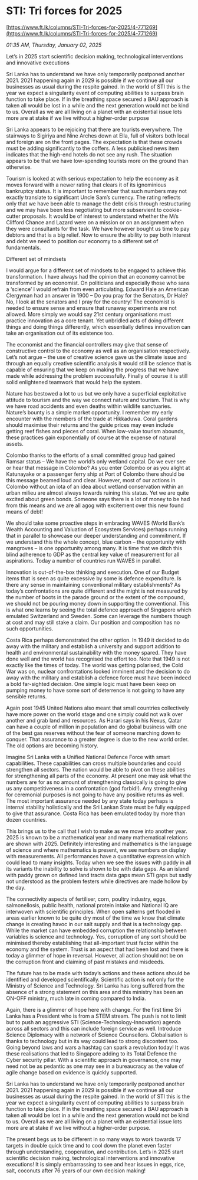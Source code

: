 # STI: Tri forces for 2025

[https://www.ft.lk/columns/STI-Tri-forces-for-2025/4-771269](https://www.ft.lk/columns/STI-Tri-forces-for-2025/4-771269)

*01:35 AM, Thursday, January 02, 2025*

Let’s in 2025 start scientific decision making, technological interventions and innovative executions

Sri Lanka has to understand we have only temporarily postponed another 2021. 2021 happening again in 2029 is possible if we continue all our businesses as usual during the respite gained. In the world of STI this is the year we expect a singularity event of computing abilities to surpass brain function to take place. If in the breathing space secured a BAU approach is taken all would be lost in a while and the next generation would not be kind to us. Overall as we are all living on a planet with an existential issue lots more are at stake if we live without a higher-order purpose

Sri Lanka appears to be rejoicing that there are tourists everywhere. The stairways to Sigiriya and Nine Arches down at Ella, full of visitors both local and foreign are on the front pages. The expectation is that these crowds must be adding significantly to the coffers. A less publicised news item indicates that the high-end hotels do not see any rush. The situation appears to be that we have low-spending tourists more on the ground than otherwise.

Tourism is looked at with serious expectation to help the economy as it moves forward with a newer rating that clears it of its ignominious bankruptcy status. It is important to remember that such numbers may not exactly translate to significant Uncle Sam’s currency. The rating reflects only that we have been able to manage the debt crisis through restructuring and we may have been less negotiating but more subservient to cookie-cutter proposals. It would be of interest to understand whether the M/s Clifford Chance and Lazard were on a mission or on an assignment when they were consultants for the task. We have however bought us time to pay debtors and that is a big relief. Now to ensure the ability to pay both interest and debt we need to position our economy to a different set of fundamentals.

Different set of mindsets

I would argue for a different set of mindsets to be engaged to achieve this transformation. I have always had the opinion that an economy cannot be transformed by an economist. On politicians and especially those who sans a ‘science’ I would refrain from even articulating. Edward Hale an American Clergyman had an answer in 1900 – Do you pray for the Senators, Dr Hale? No, I look at the senators and I pray for the country! The economist is needed to ensure sense and ensure that runaway experiments are not allowed. More simply we would say 21st century organisations must practice innovation as a core tenant. Yet unbridled acts of doing different things and doing things differently, which essentially defines innovation can take an organisation out of its existence too.

The economist and the financial controllers may give that sense of constructive control to the economy as well as an organisation respectively. Let’s not argue – the use of creative science gave us the climate issue and through an equally creative scientific analysis it would still be science that is capable of ensuring that we keep on making the progress that we have made while addressing the problem successfully. Finally of course it is still solid enlightened teamwork that would help the system.

Nature has bestowed a lot to us but we only have a superficial exploitative attitude to tourism and the way we connect nature and tourism. That is why we have road accidents and even deaths within wildlife sanctuaries. Nature’s bounty is a simple market opportunity. I remember my early encounter with the members of the trade at Hikkaduwa. Coral gardens should maximise their returns and the guide prices may even include getting reef fishes and pieces of coral. When low-value tourism abounds, these practices gain exponentially of course at the expense of natural assets.

Colombo thanks to the efforts of a small committed group had gained Ramsar status – We have the world’s only wetland capital. Do we ever see or hear that message in Colombo? As you enter Colombo or as you alight at Katunayake or a passenger ferry ship at Port of Colombo there should be this message beamed loud and clear. However, most of our actions in Colombo without an iota of an idea about wetland conservation within an urban milieu are almost always towards ruining this status. Yet we are quite excited about green bonds. Someone says there is a lot of money to be had from this means and we are all agog with excitement over this new found means of debt!

We should take some proactive steps in embracing WAVES (World Bank’s Wealth Accounting and Valuation of Ecosystem Services) perhaps running that in parallel to showcase our deeper understanding and commitment. If we understand this the whole concept, blue carbon – the opportunity with mangroves – is one opportunity among many. It is time that we ditch this blind adherence to GDP as the central key value of measurement for all aspirations. Today a number of countries run WAVES in parallel.

Innovation is out-of-the-box thinking and execution. One of our Budget items that is seen as quite excessive by some is defence expenditure. Is there any sense in maintaining conventional military establishments? As today’s confrontations are quite different and the might is not measured by the number of boots in the parade ground or the extent of the compound, we should not be pouring money down in supporting the conventional. This is what one learns by seeing the total defence approach of Singapore which emulated Switzerland and Sweden. Some can leverage the numbers though at cost and may still stake a claim. Our position and composition has no such opportunities.

Costa Rica perhaps demonstrated the other option. In 1949 it decided to do away with the military and establish a university and support addition to health and environmental sustainability with the money spared. They have done well and the world has recognised the effort too. Note that 1949 is not exactly like the times of today. The world was getting polarised, the Cold War was on, nuclear confrontations looked imminent and the decision to do away with the military and establish a defence force must have been indeed a bold far-sighted decision. One simple logic must have been keep on pumping money to have some sort of deterrence is not going to have any sensible returns.

Again post 1945 United Nations also meant that small countries collectively have more power on the world stage and one simply could not walk over another and grab land and resources. As Harari says in his Nexus, Qatar can have a couple of million in population and do global business with one of the best gas reserves without the fear of someone marching down to conquer. That assurance to a greater degree is due to the new world order. The old options are becoming history.

Imagine Sri Lanka with a Unified National Defence Force with smart capabilities. These capabilities can cross multiple boundaries and could strengthen all sectors. The nation would be able to pivot on these abilities for strengthening all parts of the economy. At present one may ask what the numbers are for as no amount of strengthening classically is going to give us any competitiveness in a confrontation (god forbid!). Any strengthening for ceremonial purposes is not going to have any positive returns as well. The most important assurance needed by any state today perhaps is internal stability holistically and the Sri Lankan State must be fully equipped to give that assurance. Costa Rica has been emulated today by more than dozen countries.

This brings us to the call that I wish to make as we move into another year. 2025 is known to be a mathematical year and many mathematical relations are shown with 2025. Definitely interesting and mathematics is the language of science and where mathematics is present, we see numbers on display with measurements. All performances have a quantitative expression which could lead to many insights. Today when we see the issues with paddy in all its variants the inability to solve is shown to be with data gaps. As an island with paddy grown on defined land tracts data gaps mean STI gaps but sadly not understood as the problem festers while directives are made hollow by the day.

The connectivity aspects of fertiliser, corn, poultry industry, eggs, salmonellosis, public health, national protein intake and National IQ are interwoven with scientific principles. When open salterns get flooded in areas earlier known to be quite dry most of the time we know that climate change is creating havoc in our salt supply and that is a technology gap. While the market can have embedded corruption the relationship between variables is science and technology. Yes, corruption of any sort should be minimised thereby establishing that all-important trust factor within the economy and the system. Trust is an aspect that had been lost and there is today a glimmer of hope in reversal. However, all action should not be on the corruption front and claiming of past mistakes and misdeeds.

The future has to be made with today’s actions and these actions should be identified and developed scientifically. Scientific action is not only for the Ministry of Science and Technology. Sri Lanka has long suffered from the absence of a strong statement on this area and this ministry has been an ON-OFF ministry, much late in coming compared to India.

Again, there is a glimmer of hope here with change. For the first time Sri Lanka has a President who is from a STEM stream. The push is not to limit but to push an aggressive STI (Science-Technology-Innovation) agenda across all sectors and this can include foreign service as well. Introduce Science Diplomacy with a network of Science Counsellors. Globalisation is thanks to technology but in its way could lead to strong discontent too. Going beyond laws and wars a hashtag can spark a revolution today! It was these realisations that led to Singapore adding to its Total Defence the Cyber security pillar. With a scientific approach in governance, one may need not be as pedantic as one may see in a bureaucracy as the value of agile change based on evidence is quickly supported.

Sri Lanka has to understand we have only temporarily postponed another 2021. 2021 happening again in 2029 is possible if we continue all our businesses as usual during the respite gained. In the world of STI this is the year we expect a singularity event of computing abilities to surpass brain function to take place. If in the breathing space secured a BAU approach is taken all would be lost in a while and the next generation would not be kind to us. Overall as we are all living on a planet with an existential issue lots more are at stake if we live without a higher-order purpose.

The present begs us to be different in so many ways to work towards 17 targets in double quick time and to cool down the planet even faster through understanding, cooperation, and contribution. Let’s in 2025 start scientific decision making, technological interventions and innovative executions! It is simply embarrassing to see and hear issues in eggs, rice, salt, coconuts after 76 years of our own decision making!

